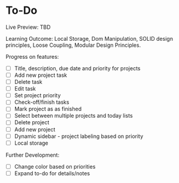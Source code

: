 # To-Do

Live Preview: TBD

Learning Outcome: Local Storage, Dom Manipulation, SOLID design principles, Loose Coupling, Modular Design Principles.

Progress on features:
- [ ] Title, description, due date and priority for projects
- [ ] Add new project task
- [ ] Delete task
- [ ] Edit task
- [ ] Set project priority
- [ ] Check-off/finish tasks
- [ ] Mark project as as finished
- [ ] Select between multiple projects and today lists
- [ ] Delete project
- [ ] Add new project
- [ ] Dynamic sidebar - project labeling based on priority
- [ ] Local storage

Further Development:
- [ ] Change color based on priorities 
- [ ] Expand to-do for details/notes
